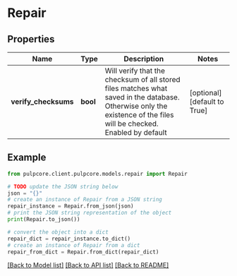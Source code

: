 # Repair


## Properties

Name | Type | Description | Notes
------------ | ------------- | ------------- | -------------
**verify_checksums** | **bool** | Will verify that the checksum of all stored files matches what saved in the database. Otherwise only the existence of the files will be checked. Enabled by default | [optional] [default to True]

## Example

```python
from pulpcore.client.pulpcore.models.repair import Repair

# TODO update the JSON string below
json = "{}"
# create an instance of Repair from a JSON string
repair_instance = Repair.from_json(json)
# print the JSON string representation of the object
print(Repair.to_json())

# convert the object into a dict
repair_dict = repair_instance.to_dict()
# create an instance of Repair from a dict
repair_from_dict = Repair.from_dict(repair_dict)
```
[[Back to Model list]](../README.md#documentation-for-models) [[Back to API list]](../README.md#documentation-for-api-endpoints) [[Back to README]](../README.md)


